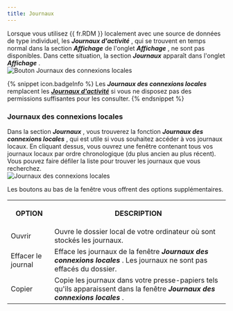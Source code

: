 ```yaml
---
title: Journaux
---
```

Lorsque vous utilisez {{ fr.RDM }} localement avec une source de données de type individuel, les ***Journaux d'activité*** , qui se trouvent en temps normal dans la section ***Affichage*** de l'onglet ***Affichage*** , ne sont pas disponibles. Dans cette situation, la section ***Journaux*** apparaît dans l'onglet ***Affichage*** .  
![Bouton Journaux des connexions locales](/img/fr/rdm/windows/RDMWin2046.png) 

{% snippet icon.badgeInfo %} 
Les ***Journaux des connexions locales*** remplacent les [***Journaux d'activité***](/fr/rdm/windows/commands/view/view/activity-logs/) si vous ne disposez pas des permissions suffisantes pour les consulter. 
{% endsnippet %}
 
### Journaux des connexions locales 

Dans la section ***Journaux*** , vous trouverez la fonction ***Journaux des connexions locales*** , qui est utile si vous souhaitez accéder à vos journaux locaux. En cliquant dessus, vous ouvrez une fenêtre contenant tous vos journaux locaux par ordre chronologique (du plus ancien au plus récent). Vous pouvez faire défiler la liste pour trouver les journaux que vous recherchez.  
![Journaux des connexions locales](/img/fr/rdm/windows/RDMWin2045.png) 

Les boutons au bas de la fenêtre vous offrent des options supplémentaires. 

<table>
	<tr>
		<th>
		
OPTION 
		</th>
		<th>
DESCRIPTION 
		</th>
	</tr>
	<tr>
		<td>
Ouvrir 
		</td>
		<td>
Ouvre le dossier local de votre ordinateur où sont stockés les journaux. 
		</td>
	</tr>
	<tr>
		<td>
Effacer le journal 
		</td>
		<td>
Efface les journaux de la fenêtre ***Journaux des connexions locales*** . Les journaux ne sont pas effacés du dossier. 
		</td>
	</tr>
	<tr>
		<td>
Copier 
		</td>
		<td>
Copie les journaux dans votre presse-papiers tels qu'ils apparaissent dans la fenêtre ***Journaux des connexions locales*** . 
		</td>
	</tr>
</table>


